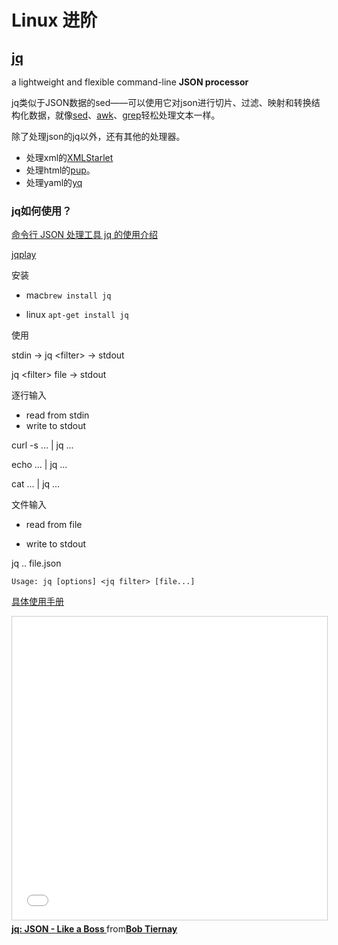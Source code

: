 # Linux 进阶

## [jq](https://stedolan.github.io/jq/)

a lightweight and flexible command-line **JSON processor**

jq类似于JSON数据的sed——可以使用它对json进行切片、过滤、映射和转换结构化数据，就像[sed](/linux/command.md)、[awk](/linux/command.md)、[grep](/linux/command.md)轻松处理文本一样。

除了处理json的jq以外，还有其他的处理器。

* 处理xml的[XMLStarlet](http://xmlstar.sourceforge.net)
* 处理html的[pup](https://github.com/ericchiang/pup)。
* 处理yaml的[yq](https://github.com/mikefarah/yq)

### jq如何使用？

[命令行 JSON 处理工具 jq 的使用介绍](https://www.ibm.com/developerworks/cn/linux/1612_chengg_jq/index.html)

[jqplay](https://jqplay.org/)

安装

* mac`brew install jq`

* linux `apt-get install jq`

使用

stdin -&gt; jq &lt;filter&gt; -&gt; stdout

jq &lt;filter&gt; file -&gt; stdout

逐行输入

* read from stdin
* write to stdout

curl -s  ... \| jq ...

echo ... \| jq ...

cat ... \| jq ...

文件输入

* read from file

* write to stdout

jq .. file.json

`Usage: jq [options] <jq filter> [file...]`

[具体使用手册](https://stedolan.github.io/jq/manual/)

<iframe src="//www.slideshare.net/slideshow/embed_code/key/LMugvo5j5jl9EJ" width="595" height="485" frameborder="0" marginwidth="0" marginheight="0" scrolling="no" style="border:1px solid #CCC; border-width:1px; margin-bottom:5px; max-width: 100%;" allowfullscreen> </iframe>
<div style="margin-bottom:5px">
<strong><a href="//www.slideshare.net/btiernay/jq-json-like-a-boss" title="jq: JSON - Like a Boss" target="_blank">jq: JSON - Like a Boss
</a></strong>from<strong><a href="https://www.slideshare.net/btiernay" target="_blank">Bob Tiernay</a></strong> </div>

